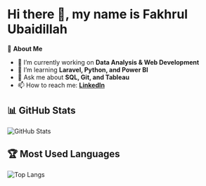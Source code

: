 # Hi there 👋, my name is Fakhrul Ubaidillah

🚀 **About Me**  
- 🔭 I’m currently working on **Data Analysis & Web Development**  
- 🌱 I’m learning **Laravel, Python, and Power BI**  
- 💬 Ask me about **SQL, Git, and Tableau**  
- 📫 How to reach me: **[LinkedIn](https://linkedin.com/in/yourname)**  


## 📊 GitHub Stats

![GitHub Stats](https://github-readme-stats.vercel.app/api?username=ubaidillahfakhrul&show_icons=true&theme=tokyonight)

## 🏆 Most Used Languages

![Top Langs](https://github-readme-stats.vercel.app/api/top-langs/?username=ubaidillahfakhrul&layout=compact&theme=radical)

<!--
**ubaidillahfakhrul/ubaidillahfakhrul** is a ✨ _special_ ✨ repository because its `README.md` (this file) appears on your GitHub profile.

Here are some ideas to get you started:

- 🔭 I’m currently working on ...
- 🌱 I’m currently learning ...
- 👯 I’m looking to collaborate on ...
- 🤔 I’m looking for help with ...
- 💬 Ask me about ...
- 📫 How to reach me: ...
- 😄 Pronouns: ...
- ⚡ Fun fact: ...
-->
